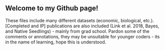## Welcome to my Github page!

These files include many different datasets (economic, biological, etc.). [Completed and IP] publications are also included (Link et al. 2018, Bayes, and Native Seedlings) - mainly from grad school. Pardon some of the comments or annotations, they may be unsuitable for younger coders - its in the name of learning, hope this is understood.
